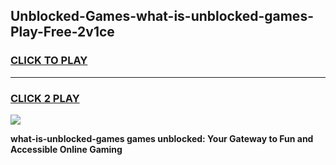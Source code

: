 
## Unblocked-Games-what-is-unblocked-games-Play-Free-2v1ce
<h3>
<a href="https://premium76.site?title=what-is-unblocked-games&ref=17A">CLICK TO PLAY</a></h3>
<hr>

<h3>
<a href="https://premium76.site?title=what-is-unblocked-games&ref=17A">CLICK 2 PLAY</a>
  
</h3>

<a href="https://premium76.site?title=what-is-unblocked-games&ref=17A"><img src="https://clearcache.store/games.png"></a>


**what-is-unblocked-games games unblocked: Your Gateway to Fun and Accessible Online Gaming**
